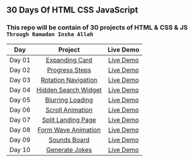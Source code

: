 ## 30 Days Of HTML CSS JavaScript

### This repo will be contain of 30 projects of HTML &amp; CSS &amp; JS `Through Ramadan Insha Allah`


|  Day  |            Project             | Live Demo |
| :-: | :----------------------------: | :-------: |
| Day 01  |       [Expanding Card](https://github.com/ashrafemad097/30-Days-Of-HTML-CSS-JavaScript/tree/main/Day%2001%20-%20Expanding%20Cards)       | [Live Demo](https://expandiing-cards.netlify.app/)  |
| Day 02  |       [Progress Steps](https://github.com/ashrafemad097/30-Days-Of-HTML-CSS-JavaScript/tree/main/Day%2002%20-%20Progress%20Steps)       | [Live Demo](https://progres-steps.netlify.app/)  |
| Day 03  |       [Rotation Navigation](https://github.com/ashrafemad097/30-Days-Of-HTML-CSS-JavaScript/tree/main/Day%2003%20-%20Rotating%20Navigation)       | [Live Demo](https://rotation-navigation.netlify.app/)  |
| Day 04  |       [Hidden Search Widget](https://github.com/ashrafemad097/30-Days-Of-HTML-CSS-JavaScript/tree/main/Day%2004%20-%20Hidden%20Search%20Widget)       | [Live Demo](https://search-hidden-widget.netlify.app/)  |
| Day 05  |       [Blurring Loading](https://github.com/ashrafemad097/30-Days-Of-HTML-CSS-JavaScript/tree/main/Day%2005%20-%20Blurry%20Loading)       | [Live Demo](https://blurr-loading.netlify.app/)  |
| Day 06  |       [Scroll Animation](https://github.com/ashrafemad097/30-Days-Of-HTML-CSS-JavaScript/tree/main/Day%2006%20-%20Scroll%20Animation)       | [Live Demo](https://scroll-aniimation.netlify.app/)  |
| Day 07  |       [Split Landing Page](https://github.com/ashrafemad097/30-Days-Of-HTML-CSS-JavaScript/tree/main/Day%2007%20-%20Split%20Landing%20Page)       | [Live Demo](https://split-landing-pagee.netlify.app/)  |
| Day 08  |       [Form Wave Animation](https://github.com/ashrafemad097/30-Days-Of-HTML-CSS-JavaScript/tree/main/Day%2008%20-%20Form%20Wave%20Animation)       | [Live Demo](https://form-wave-aniimation.netlify.app/)  |
| Day 09  |       [Sounds Board](https://github.com/ashrafemad097/30-Days-Of-HTML-CSS-JavaScript/tree/main/Day%2009%20-%20Sound%20Board)       | [Live Demo](https://sound-b0ard.netlify.app/)  |
| Day 10  |       [Generate Jokes](https://github.com/ashrafemad097/30-Days-Of-HTML-CSS-JavaScript/tree/main/Day%2010%20-%20Dad%20Jokes)       | [Live Demo](https://generate-dad-joke.netlify.app/)  |

